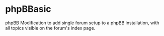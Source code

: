 # phpBBasic
phpBB Modification to add single forum setup to a phpBB installation, with all topics visible on the forum's index page.
